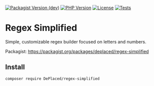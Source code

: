 [![Packagist Version (dev)](https://img.shields.io/packagist/v/deplaced/regex-simplified/dev-main?label=version)](https://packagist.org/packages/deplaced/regex-simplified)
[![PHP Version](https://img.shields.io/packagist/php-v/deplaced/regex-simplified?color=blue)](https://packagist.org/packages/deplaced/regex-simplified)
[![License](https://img.shields.io/github/license/DePlaced/regex-simplified.svg?color=orange)](LICENSE)
[![Tests](https://github.com/DePlaced/regex-simplified/actions/workflows/tests.yml/badge.svg)](https://github.com/DePlaced/regex-simplified/actions)

# Regex Simplified
Simple, customizable regex builder focused on letters and numbers. 

Packagist: https://packagist.org/packages/deplaced/regex-simplified

## Install
```bash
composer require DePlaced/regex-simplified
